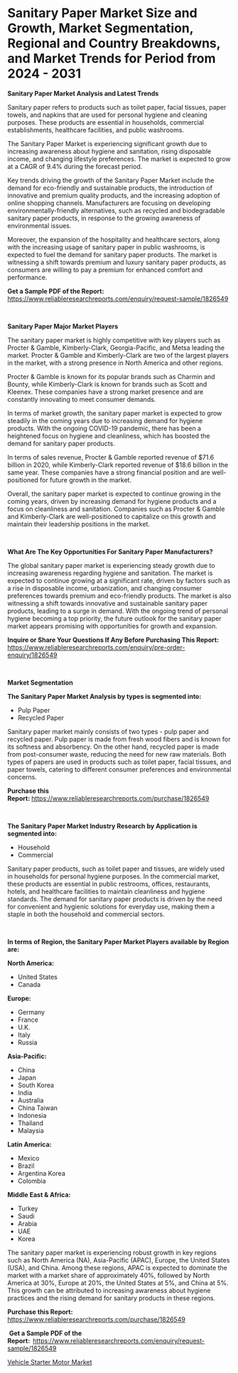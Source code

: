<p><h1>Sanitary Paper Market Size and Growth, Market Segmentation, Regional and Country Breakdowns, and Market Trends for Period from 2024 -  2031</h1></p><p><strong>Sanitary Paper Market Analysis and Latest Trends</strong></p>
<p><p>Sanitary paper refers to products such as toilet paper, facial tissues, paper towels, and napkins that are used for personal hygiene and cleaning purposes. These products are essential in households, commercial establishments, healthcare facilities, and public washrooms.</p><p>The Sanitary Paper Market is experiencing significant growth due to increasing awareness about hygiene and sanitation, rising disposable income, and changing lifestyle preferences. The market is expected to grow at a CAGR of 9.4% during the forecast period.</p><p>Key trends driving the growth of the Sanitary Paper Market include the demand for eco-friendly and sustainable products, the introduction of innovative and premium quality products, and the increasing adoption of online shopping channels. Manufacturers are focusing on developing environmentally-friendly alternatives, such as recycled and biodegradable sanitary paper products, in response to the growing awareness of environmental issues.</p><p>Moreover, the expansion of the hospitality and healthcare sectors, along with the increasing usage of sanitary paper in public washrooms, is expected to fuel the demand for sanitary paper products. The market is witnessing a shift towards premium and luxury sanitary paper products, as consumers are willing to pay a premium for enhanced comfort and performance.</p></p>
<p><strong>Get a Sample PDF of the Report:&nbsp;</strong> <a href="https://www.reliableresearchreports.com/enquiry/request-sample/1826549">https://www.reliableresearchreports.com/enquiry/request-sample/1826549</a></p>
<p>&nbsp;</p>
<p><strong>Sanitary Paper Major Market Players</strong></p>
<p><p>The sanitary paper market is highly competitive with key players such as Procter & Gamble, Kimberly-Clark, Georgia-Pacific, and Metsa leading the market. Procter & Gamble and Kimberly-Clark are two of the largest players in the market, with a strong presence in North America and other regions.</p><p>Procter & Gamble is known for its popular brands such as Charmin and Bounty, while Kimberly-Clark is known for brands such as Scott and Kleenex. These companies have a strong market presence and are constantly innovating to meet consumer demands.</p><p>In terms of market growth, the sanitary paper market is expected to grow steadily in the coming years due to increasing demand for hygiene products. With the ongoing COVID-19 pandemic, there has been a heightened focus on hygiene and cleanliness, which has boosted the demand for sanitary paper products.</p><p>In terms of sales revenue, Procter & Gamble reported revenue of $71.6 billion in 2020, while Kimberly-Clark reported revenue of $18.6 billion in the same year. These companies have a strong financial position and are well-positioned for future growth in the market.</p><p>Overall, the sanitary paper market is expected to continue growing in the coming years, driven by increasing demand for hygiene products and a focus on cleanliness and sanitation. Companies such as Procter & Gamble and Kimberly-Clark are well-positioned to capitalize on this growth and maintain their leadership positions in the market.</p></p>
<p>&nbsp;</p>
<p><strong>What Are The Key Opportunities For Sanitary Paper Manufacturers?</strong></p>
<p><p>The global sanitary paper market is experiencing steady growth due to increasing awareness regarding hygiene and sanitation. The market is expected to continue growing at a significant rate, driven by factors such as a rise in disposable income, urbanization, and changing consumer preferences towards premium and eco-friendly products. The market is also witnessing a shift towards innovative and sustainable sanitary paper products, leading to a surge in demand. With the ongoing trend of personal hygiene becoming a top priority, the future outlook for the sanitary paper market appears promising with opportunities for growth and expansion.</p></p>
<p><strong>Inquire or Share Your Questions If Any Before Purchasing This Report:</strong> <a href="https://www.reliableresearchreports.com/enquiry/pre-order-enquiry/1826549">https://www.reliableresearchreports.com/enquiry/pre-order-enquiry/1826549</a></p>
<p>&nbsp;</p>
<p><strong>Market Segmentation</strong></p>
<p><strong>The Sanitary Paper Market Analysis by types is segmented into:</strong></p>
<p><ul><li>Pulp Paper</li><li>Recycled Paper</li></ul></p>
<p><p>Sanitary paper market mainly consists of two types - pulp paper and recycled paper. Pulp paper is made from fresh wood fibers and is known for its softness and absorbency. On the other hand, recycled paper is made from post-consumer waste, reducing the need for new raw materials. Both types of papers are used in products such as toilet paper, facial tissues, and paper towels, catering to different consumer preferences and environmental concerns.</p></p>
<p><strong>Purchase this Report:&nbsp;</strong><a href="https://www.reliableresearchreports.com/purchase/1826549">https://www.reliableresearchreports.com/purchase/1826549</a></p>
<p>&nbsp;</p>
<p><strong>The Sanitary Paper Market Industry Research by Application is segmented into:</strong></p>
<p><ul><li>Household</li><li>Commercial</li></ul></p>
<p><p>Sanitary paper products, such as toilet paper and tissues, are widely used in households for personal hygiene purposes. In the commercial market, these products are essential in public restrooms, offices, restaurants, hotels, and healthcare facilities to maintain cleanliness and hygiene standards. The demand for sanitary paper products is driven by the need for convenient and hygienic solutions for everyday use, making them a staple in both the household and commercial sectors.</p></p>
<p>&nbsp;</p>
<p><strong>In terms of Region, the Sanitary Paper Market Players available by Region are:</strong></p>
<p>
    <p> <strong> North America: </strong>
        <ul>
            <li>United States</li>
            <li>Canada</li>
        </ul>
        </p> 
    <p> <strong> Europe: </strong>
        <ul>
            <li>Germany</li>
            <li>France</li>
            <li>U.K.</li>
            <li>Italy</li>
            <li>Russia</li>
        </ul>
        </p> 
    <p> <strong> Asia-Pacific: </strong>
        <ul>
            <li>China</li>
            <li>Japan</li>
            <li>South Korea</li>
            <li>India</li>
            <li>Australia</li>
            <li>China Taiwan</li>
            <li>Indonesia</li>
            <li>Thailand</li>
            <li>Malaysia</li>
        </ul>
        </p> 
    <p> <strong> Latin America: </strong>
        <ul>
            <li>Mexico</li>
            <li>Brazil</li>
            <li>Argentina Korea</li>
            <li>Colombia</li>
        </ul>
        </p> 
    <p> <strong> Middle East & Africa: </strong>
        <ul>
            <li>Turkey</li>
            <li>Saudi</li>
            <li>Arabia</li>
            <li>UAE</li>
            <li>Korea</li>
        </ul>
    </p>
    </p>
<p><p>The sanitary paper market is experiencing robust growth in key regions such as North America (NA), Asia-Pacific (APAC), Europe, the United States (USA), and China. Among these regions, APAC is expected to dominate the market with a market share of approximately 40%, followed by North America at 30%, Europe at 20%, the United States at 5%, and China at 5%. This growth can be attributed to increasing awareness about hygiene practices and the rising demand for sanitary products in these regions.</p></p>
<p><strong>Purchase this Report: </strong><a href="https://www.reliableresearchreports.com/purchase/1826549">https://www.reliableresearchreports.com/purchase/1826549</a></p>
<p>&nbsp;<strong>Get a Sample PDF of the Report:&nbsp;&nbsp;</strong><a href="https://www.reliableresearchreports.com/enquiry/request-sample/1826549">https://www.reliableresearchreports.com/enquiry/request-sample/1826549</a></p>
<p><strong></strong></p>
<p><p><a href="https://changeable-paste-463.notion.site/Vehicle-Starter-Motor-Market-Size-Market-Share-and-Global-Market-Analysis-Report-2024-2031-954803958bb946deb6f86eca5ee062da">Vehicle Starter Motor Market</a></p></p>